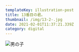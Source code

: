 ```yaml
---
templateKey: illustration-post
title: 13番目の君。
thumbnail: /img/13-2-.jpg
date: 2021-02-01T11:37:21.339Z
category: digital
---
```

![男の子](/img/13-2-.jpg "13番目の君。")
